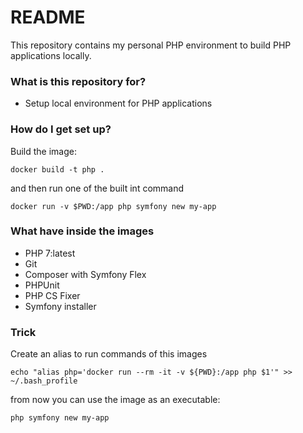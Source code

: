 # README #

This repository contains my personal PHP environment to build PHP applications locally.

### What is this repository for? 

* Setup local environment for PHP applications

### How do I get set up? ###

Build the image:

    docker build -t php .

and then run one of the built int command

    docker run -v $PWD:/app php symfony new my-app

### What have inside the images ###

* PHP 7:latest
* Git
* Composer with Symfony Flex
* PHPUnit
* PHP CS Fixer
* Symfony installer

### Trick

Create an alias to run commands of this images

    echo "alias php='docker run --rm -it -v ${PWD}:/app php $1'" >> ~/.bash_profile

from now you can use the image as an executable:

    php symfony new my-app
